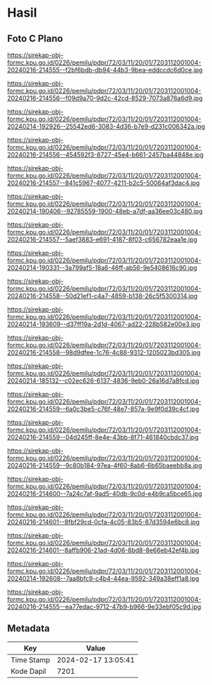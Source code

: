 # Hasil

## Foto C Plano

https://sirekap-obj-formc.kpu.go.id/0226/pemilu/pdpr/72/03/11/20/01/7203112001004-20240216-214555--f2bf6bdb-db94-44b3-9bea-eddccdc6d0ce.jpg

https://sirekap-obj-formc.kpu.go.id/0226/pemilu/pdpr/72/03/11/20/01/7203112001004-20240216-214556--f09d9a70-9d2c-42cd-8529-7073a876a6d9.jpg

https://sirekap-obj-formc.kpu.go.id/0226/pemilu/pdpr/72/03/11/20/01/7203112001004-20240214-192926--25542ed6-3083-4d36-b7e9-d231c006342a.jpg

https://sirekap-obj-formc.kpu.go.id/0226/pemilu/pdpr/72/03/11/20/01/7203112001004-20240216-214556--454592f3-8727-45e4-b661-2457ba44848e.jpg

https://sirekap-obj-formc.kpu.go.id/0226/pemilu/pdpr/72/03/11/20/01/7203112001004-20240216-214557--841c5967-4077-4211-b2c5-50064af3dac4.jpg

https://sirekap-obj-formc.kpu.go.id/0226/pemilu/pdpr/72/03/11/20/01/7203112001004-20240214-190406--92785559-1900-48eb-a7df-aa36ee03c480.jpg

https://sirekap-obj-formc.kpu.go.id/0226/pemilu/pdpr/72/03/11/20/01/7203112001004-20240216-214557--5aef3883-e691-4187-8f03-c656782eaa1e.jpg

https://sirekap-obj-formc.kpu.go.id/0226/pemilu/pdpr/72/03/11/20/01/7203112001004-20240214-190331--3a799af5-18a6-46ff-ab56-9e5408616c90.jpg

https://sirekap-obj-formc.kpu.go.id/0226/pemilu/pdpr/72/03/11/20/01/7203112001004-20240216-214558--50d21ef1-c4a7-4859-b138-26c5f5300314.jpg

https://sirekap-obj-formc.kpu.go.id/0226/pemilu/pdpr/72/03/11/20/01/7203112001004-20240214-193609--d37ff19a-2d1d-4067-ad22-228b582e00e3.jpg

https://sirekap-obj-formc.kpu.go.id/0226/pemilu/pdpr/72/03/11/20/01/7203112001004-20240216-214558--98d9dfee-1c76-4c88-9312-1205023bd305.jpg

https://sirekap-obj-formc.kpu.go.id/0226/pemilu/pdpr/72/03/11/20/01/7203112001004-20240214-185132--c02ec626-6137-4836-9eb0-26a16d7a8fcd.jpg

https://sirekap-obj-formc.kpu.go.id/0226/pemilu/pdpr/72/03/11/20/01/7203112001004-20240216-214559--6a0c3be5-c76f-48e7-857a-9e9f0d39c4cf.jpg

https://sirekap-obj-formc.kpu.go.id/0226/pemilu/pdpr/72/03/11/20/01/7203112001004-20240216-214559--04d245ff-8e4e-43bb-8f71-461840cbdc37.jpg

https://sirekap-obj-formc.kpu.go.id/0226/pemilu/pdpr/72/03/11/20/01/7203112001004-20240216-214559--9c80b184-97ea-4f60-8ab6-6b65baeebb8a.jpg

https://sirekap-obj-formc.kpu.go.id/0226/pemilu/pdpr/72/03/11/20/01/7203112001004-20240216-214600--7a24c7af-9ad5-40db-9c0d-e4b9ca5bce65.jpg

https://sirekap-obj-formc.kpu.go.id/0226/pemilu/pdpr/72/03/11/20/01/7203112001004-20240216-214601--8fbf29cd-0cfa-4c05-83b5-87d3594e6bc8.jpg

https://sirekap-obj-formc.kpu.go.id/0226/pemilu/pdpr/72/03/11/20/01/7203112001004-20240216-214601--8affb906-21ad-4d06-8bd8-8e66eb42ef4b.jpg

https://sirekap-obj-formc.kpu.go.id/0226/pemilu/pdpr/72/03/11/20/01/7203112001004-20240214-192608--7aa8bfc9-c4b4-44ea-9592-349a38eff1a8.jpg

https://sirekap-obj-formc.kpu.go.id/0226/pemilu/pdpr/72/03/11/20/01/7203112001004-20240216-214555--ea77edac-9712-47b9-b966-9e33ebf05c9d.jpg


## Metadata

| Key        | Value               |
| ---------- | ------------------- |
| Time Stamp | 2024-02-17 13:05:41 |
| Kode Dapil | 7201                |



